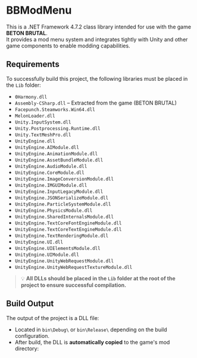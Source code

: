 # BBModMenu

This is a .NET Framework 4.7.2 class library intended for use with the game **BETON BRUTAL**.  
It provides a mod menu system and integrates tightly with Unity and other game components to enable modding capabilities.

## Requirements

To successfully build this project, the following libraries must be placed in the `Lib` folder:

- `0Harmony.dll`  
- `Assembly-CSharp.dll` – Extracted from the game (BETON BRUTAL)  
- `Facepunch.Steamworks.Win64.dll`  
- `MelonLoader.dll`  
- `Unity.InputSystem.dll`  
- `Unity.Postprocessing.Runtime.dll`  
- `Unity.TextMeshPro.dll`  
- `UnityEngine.dll`  
- `UnityEngine.AIModule.dll`  
- `UnityEngine.AnimationModule.dll`  
- `UnityEngine.AssetBundleModule.dll`  
- `UnityEngine.AudioModule.dll`  
- `UnityEngine.CoreModule.dll`  
- `UnityEngine.ImageConversionModule.dll`  
- `UnityEngine.IMGUIModule.dll`  
- `UnityEngine.InputLegacyModule.dll`  
- `UnityEngine.JSONSerializeModule.dll`  
- `UnityEngine.ParticleSystemModule.dll`  
- `UnityEngine.PhysicsModule.dll`  
- `UnityEngine.SharedInternalsModule.dll`  
- `UnityEngine.TextCoreFontEngineModule.dll`  
- `UnityEngine.TextCoreTextEngineModule.dll`  
- `UnityEngine.TextRenderingModule.dll`  
- `UnityEngine.UI.dll`  
- `UnityEngine.UIElementsModule.dll`  
- `UnityEngine.UIModule.dll`  
- `UnityEngine.UnityWebRequestModule.dll`  
- `UnityEngine.UnityWebRequestTextureModule.dll`

> 💡 **All DLLs should be placed in the `Lib` folder at the root of the project to ensure successful compilation.**

## Build Output

The output of the project is a DLL file:
- Located in `bin\Debug\` or `bin\Release\` depending on the build configuration.
- After build, the DLL is **automatically copied** to the game's mod directory:
